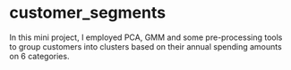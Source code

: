 # customer_segments
In this mini project, I employed PCA, GMM and some pre-processing tools to group customers into clusters based on their annual spending amounts on 6 categories.  
